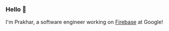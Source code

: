 ### Hello 👋

I'm Prakhar, a software engineer working on [Firebase](https://firebase.com) at Google!

